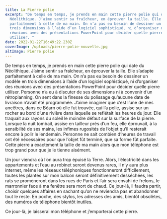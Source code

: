 ```yaml
---
title: La Pierre polie
excerpt: "De temps en temps, je prends en main cette pierre polie qui date du
  Néolithique. J’aime sentir sa fraîcheur, en éprouver la taille. Elle s’adapte
  parfaitement à celle de ma main. On n’a pas eu besoin de dessiner un modèle en
  trois dimensions à l’aide d’un logiciel sophistiqué, ni d’organiser des
  réunions avec des présentations PowerPoint pour décider quelle pierre
  utiliser. "
date: 2022-01-22T16:49:22.230Z
coverImage: /uploads/pierre-polie-nouvelle.jpg
altImage: Pierre polie
---
```

De temps en temps, je prends en main cette pierre polie qui date du Néolithique. J’aime sentir sa fraîcheur, en éprouver la taille. Elle s’adapte parfaitement à celle de ma main. On n’a pas eu besoin de dessiner un modèle en trois dimensions à l’aide d’un logiciel sophistiqué, ni d’organiser des réunions avec des présentations PowerPoint pour décider quelle pierre utiliser. Personne n’a eu à discuter de ses dimensions ni à convenir d’un rétroplanning. On sent dans la finesse du polissage qu’aucune date de livraison n’avait été programmée. J’aime imaginer que c’est l’une de mes ancêtres, dans ce Béarn où elle fut trouvée, qui l’a polie, assise sur un rocher au bord d’une rivière dans laquelle se reflétait les heures du jour. Elle traquait aux rayons du soleil le moindre défaut sur la surface de la pierre. Lorsque la nuit tombait, assise en tailleur près d’un feu, elle éprouvait, à la sensibilité de ses mains, les infimes rugosités de l’objet qu’il resterait encore à polir le lendemain. Personne ne sait combien d’heures de travail ont été nécessaires pour que l’objet fût terminé, que sa forme fût parfaite. Cette pierre a exactement la taille de ma main alors que mon téléphone est trop grand pour que je le tienne aisément.

Un jour viendra où l’on aura trop épuisé la Terre. Alors, l’électricité dans les appartements et l’eau au robinet seront devenus rares, il n’y aura plus internet, même les réseaux téléphoniques fonctionneront difficilement, toutes les plantes sur mon balcon seront définitivement desséchées, les rats se promèneront dans les rues de Paris et l’air sera envahi de frelons, le marronnier face à ma fenêtre sera mort de chaud. Ce jour-là, il faudra partir, choisir quelques affaires en sachant qu’on ne reviendra pas et abandonner tout le reste. En poche, des stylos, les adresses des amis, bientôt obsolètes, des numéros de téléphone bientôt inutiles. 

Ce jour-là, je laisserai mon téléphone et j’emporterai cette pierre.
